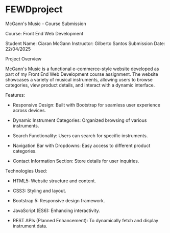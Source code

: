 # FEWDproject

McGann's Music - Course Submission

Course: Front End Web Development

Student Name: Ciaran McGann 
Instructor: Gilberto Santos 
Submission Date: 22/04/2025

Project Overview

McGann's Music is a functional e-commerce-style website developed as part of my Front End Web Development course assignment. The website showcases a variety of musical instruments, allowing users to browse categories, view product details, and interact with a dynamic interface.

Features: 

 - Responsive Design: Built with Bootstrap for seamless user experience across devices.

- Dynamic Instrument Categories: Organized browsing of various instruments.

- Search Functionality: Users can search for specific instruments.

- Navigation Bar with Dropdowns: Easy access to different product categories.

- Contact Information Section: Store details for user inquiries.

Technologies Used:

- HTML5: Website structure and content.

- CSS3: Styling and layout.

- Bootstrap 5: Responsive design framework.

- JavaScript (ES6): Enhancing interactivity.

- REST APIs (Planned Enhancement): To dynamically fetch and display instrument data.
